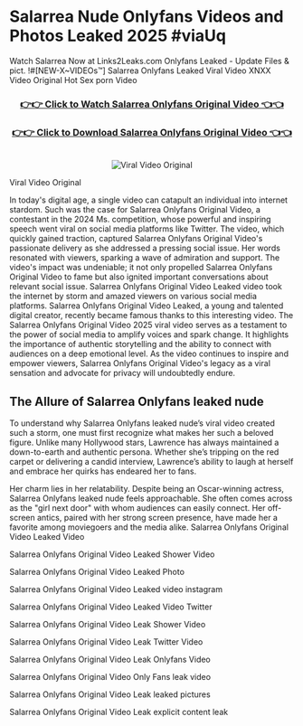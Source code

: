 # Salarrea Nude Onlyfans Videos and Photos Leaked 2025 #viaUq

Watch Salarrea Now at Links2Leaks.com Onlyfans Leaked - Update Files & pict. !#[NEW-X~VIDEOs™] Salarrea Onlyfans Leaked Viral Video XNXX Video Original Hot Sex porn Video
<br>
<div align="center">
<h3><a href="https://links2leaks.com/salarrea" rel="nofollow">👉👉 Click to Watch Salarrea Onlyfans Original Video 👈👈</a></h3>
<h3><a href="https://links2leaks.com/salarrea" rel="nofollow">👉👉 Click to Download Salarrea Onlyfans Original Video 👈👈</a></h3>
<br>
<a href="https://links2leaks.com/salarrea" rel="nofollow"><img src="https://i.ibb.co/Gkj2r4b/banner.png" alt="Viral Video Original" style="max-width: 100%; display: inline-block;" data-target="animated-image.originalImage"></a>
</div>

Viral Video Original

In today's digital age, a single video can catapult an individual into internet stardom. Such was the case for Salarrea Onlyfans Original Video, a contestant in the 2024 Ms. competition, whose powerful and inspiring speech went viral on social media platforms like Twitter.
The video, which quickly gained traction, captured Salarrea Onlyfans Original Video's passionate delivery as she addressed a pressing social issue. Her words resonated with viewers, sparking a wave of admiration and support. The video's impact was undeniable; it not only propelled Salarrea Onlyfans Original Video to fame but also ignited important conversations about relevant social issue.
Salarrea Onlyfans Original Video Leaked video took the internet by storm and amazed viewers on various social media platforms. Salarrea Onlyfans Original Video Leaked, a young and talented digital creator, recently became famous thanks to this interesting video.
The Salarrea Onlyfans Original Video 2025 viral video serves as a testament to the power of social media to amplify voices and spark change. It highlights the importance of authentic storytelling and the ability to connect with audiences on a deep emotional level. As the video continues to inspire and empower viewers, Salarrea Onlyfans Original Video's legacy as a viral sensation and advocate for privacy will undoubtedly endure.

<h2>The Allure of Salarrea Onlyfans leaked nude</h2>


To understand why Salarrea Onlyfans leaked nude’s viral video created such a storm, one must first recognize what makes her such a beloved figure. Unlike many Hollywood stars, Lawrence has always maintained a down-to-earth and authentic persona. Whether she’s tripping on the red carpet or delivering a candid interview, Lawrence’s ability to laugh at herself and embrace her quirks has endeared her to fans.

Her charm lies in her relatability. Despite being an Oscar-winning actress, Salarrea Onlyfans leaked nude feels approachable. She often comes across as the "girl next door" with whom audiences can easily connect. Her off-screen antics, paired with her strong screen presence, have made her a favorite among moviegoers and the media alike.
Salarrea Onlyfans Original Video Leaked Video

Salarrea Onlyfans Original Video Leaked Shower Video

Salarrea Onlyfans Original Video Leaked Photo

Salarrea Onlyfans Original Video Leaked video instagram

Salarrea Onlyfans Original Video Leaked Video Twitter

Salarrea Onlyfans Original Video Leak Shower Video

Salarrea Onlyfans Original Video Leak Twitter Video

Salarrea Onlyfans Original Video Leak Onlyfans Video

Salarrea Onlyfans Original Video Only Fans leak video

Salarrea Onlyfans Original Video Leak leaked pictures

Salarrea Onlyfans Original Video Leak explicit content leak